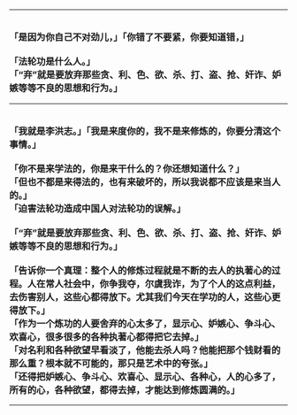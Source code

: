 <h3>
<hr>
<br>「是因为你自己不对劲儿，」「你错了不要紧，你要知道错，」
<br>
<br>「法轮功是什么人。」
<br>「“弃”就是要放弃那些贪、利、色、欲、杀、打、盗、抢、奸诈、妒嫉等等不良的思想和行为。」
<hr>
<br>「我就是李洪志。」「我是来度你的，我不是来修炼的，你要分清这个事情。」
<br>
<br>「你不是来学法的，你是来干什么的？你还想知道什么？」
<br>「但也不都是来得法的，也有来破坏的，所以我说都不应该是来当人的。」
<br>「迫害法轮功造成中国人对法轮功的误解。」
<br>
<br>「“弃”就是要放弃那些贪、利、色、欲、杀、打、盗、抢、奸诈、妒嫉等等不良的思想和行为。」
<br>
<br>「告诉你一个真理：整个人的修炼过程就是不断的去人的执著心的过程。人在常人社会中，你争我夺，尔虞我诈，为了个人的这点利益，去伤害别人，这些心都得放下。尤其我们今天在学功的人，这些心更得放下。」
<br>「作为一个炼功的人要舍弃的心太多了，显示心、妒嫉心、争斗心、欢喜心，很多很多的各种执著心都得把它去掉。」
<br>「对名利和各种欲望早看淡了，他能去杀人吗？他能把那个钱财看的那么重？根本就不可能的，那只是艺术中的夸张。」
<br>「还得把妒嫉心、争斗心、欢喜心、显示心、各种心，人的心多了，所有的心，各种欲望，都得去掉，才能达到修炼圆满的。」
<hr>
</h3>
